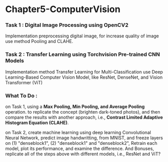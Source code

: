 # Chapter5-ComputerVision

### Task 1 : Digital Image Processing using OpenCV2
Implementation preprocessing digital image, for increase quality of image use method Pooling and CLAHE.

### Task 2 : Transfer Learning using Torchvision Pre-trained CNN Models
Implementation method Transfer Learning for Multi-Classification use Deep Learning-Based Computer Vision Model, like ResNet, DenseNet, and Vision Transformer (ViT)


### What To Do :
on Task 1, using a **Max Pooling, Min Pooling, and Average Pooling** operation. to replicate the concept (brighten dark-toned photos), and then compare the results with another approach, i.e., **Contrast Limited Adaptive Histogram Equation (CLAHE)**.

on Task 2, create machine learning using deep learning Convolutional Neural Network, predict image handwritting, from MNIST, and freeze layers on (1) "denseblock1", (2) "denseblock1" and "denseblock2", Retrain each model, plot its performance, and examine the difference. And Bonuses, replicate all of the steps above with different models, i.e., ResNet and ViT?
